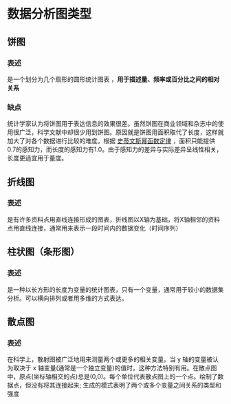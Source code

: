 # 数据分析图类型
## 饼图
### 表述
是一个划分为几个扇形的圆形统计图表 ，**用于描述量、频率或百分比之间的相对关系**
### 缺点
统计学家认为将饼图用于表达信息的效果很差。虽然饼图在商业领域和杂志中的使用很广泛，科学文献中却很少用到饼图。原因就是饼图用面积取代了长度，这样就加大了对各个数据进行比较的难度。根据 [史蒂文斯幂函数定律](https://zh.wikipedia.org/w/index.php?title=%E5%8F%B2%E8%92%82%E6%96%87%E6%96%AF%E5%B9%82%E5%87%BD%E6%95%B0%E5%AE%9A%E5%BE%8B&action=edit&redlink=1) ，面积只能提供0.7的感知力，而长度的感知力有1.0。由于感知力的差异与实际差异呈线性相关，长度更适宜用于量度。

## 折线图
### 表述
是有许多资料点用直线连接形成的图表，折线图以X轴为基础，将X轴相邻的资料点用直线连接，通常用来表示一段时间内的数据变化（时间序列）

## 柱状图（条形图）
### 表述
是一种以长方形的长度为变量的统计图表，只有一个变量，通常用于较小的数据集分析。可以横向排列或者用多维的方式表达。

## 散点图
### 表述
在科学上，散射图被广泛地用来测量两个或更多的相关变量。当 y 轴的变量被认为取决于 x 轴变量(通常是一个独立变量)的值时，这种方法特别有用。在散点图中，原点(坐标轴相交的点)总是(0,0)。每个单位代表散点图上的一个点。绘制了数据点，但没有将其连接起来; 生成的模式表明了两个或多个变量之间关系的类型和强度
